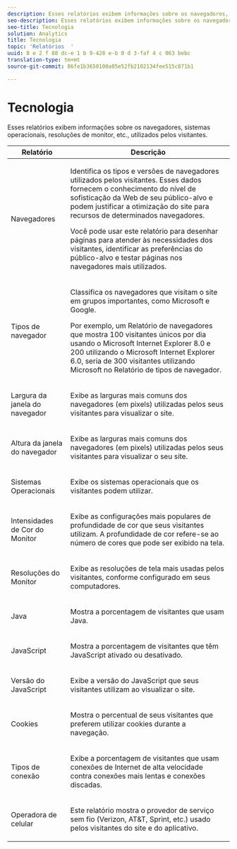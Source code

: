 ```yaml
---
description: Esses relatórios exibem informações sobre os navegadores, sistemas operacionais, resoluções de monitor, etc., utilizados pelos visitantes.
seo-description: Esses relatórios exibem informações sobre os navegadores, sistemas operacionais, resoluções de monitor, etc., utilizados pelos visitantes.
seo-title: Tecnologia
solution: Analytics
title: Tecnologia
topic: 'Relatórios  '
uuid: 8 e 2 f 88 dc-e 1 b 9-428 e-b 0 d 3-faf 4 c 063 bebc
translation-type: tm+mt
source-git-commit: 86fe1b3650100a05e52fb2102134fee515c871b1

---
```



# Tecnologia

Esses relatórios exibem informações sobre os navegadores, sistemas operacionais, resoluções de monitor, etc., utilizados pelos visitantes.

<table id="table_6B55FDDC4C484766BC3817E06551E753"> 
 <thead> 
  <tr> 
   <th colname="col1" class="entry"> Relatório </th> 
   <th colname="col2" class="entry"> Descrição </th> 
  </tr> 
 </thead>
 <tbody> 
  <tr> 
   <td colname="col1"> Navegadores </td> 
   <td colname="col2"> <p> Identifica os tipos e versões de navegadores utilizados pelos visitantes. Esses dados fornecem o conhecimento do nível de sofisticação da Web de seu público-alvo e podem justificar a otimização do site para recursos de determinados navegadores. </p> <p>Você pode usar este relatório para desenhar páginas para atender às necessidades dos visitantes, identificar as preferências do público-alvo e testar páginas nos navegadores mais utilizados. </p> </td> 
  </tr> 
  <tr> 
   <td colname="col1"> Tipos de navegador </td> 
   <td colname="col2"> <p> Classifica os navegadores que visitam o site em grupos importantes, como Microsoft e Google. </p> <p>Por exemplo, um <span class="wintitle">Relatório de navegadores</span> que mostra 100 visitantes únicos por dia usando o Microsoft Internet Explorer 8.0 e 200 utilizando o Microsoft Internet Explorer 6.0, seria de 300 visitantes utilizando Microsoft no <span class="wintitle">Relatório de tipos de navegador</span>. </p> </td> 
  </tr> 
  <tr> 
   <td colname="col1"> Largura da janela do navegador </td> 
   <td colname="col2"> <p> Exibe as larguras mais comuns dos navegadores (em pixels) utilizadas pelos seus visitantes para visualizar o site. </p> </td> 
  </tr> 
  <tr> 
   <td colname="col1"> Altura da janela do navegador </td> 
   <td colname="col2"> <p> Exibe as larguras mais comuns dos navegadores (em pixels) utilizadas pelos seus visitantes para visualizar o seu site. </p> </td> 
  </tr> 
  <tr> 
   <td colname="col1"> Sistemas Operacionais </td> 
   <td colname="col2"> <p> Exibe os sistemas operacionais que os visitantes podem utilizar. </p> </td> 
  </tr> 
  <tr> 
   <td colname="col1"> Intensidades de Cor do Monitor </td> 
   <td colname="col2"> <p> Exibe as configurações mais populares de profundidade de cor que seus visitantes utilizam. A profundidade de cor refere-se ao número de cores que pode ser exibido na tela. </p> </td> 
  </tr> 
  <tr> 
   <td colname="col1"> Resoluções do Monitor </td> 
   <td colname="col2"> <p> Exibe as resoluções de tela mais usadas pelos visitantes, conforme configurado em seus computadores. </p> </td> 
  </tr> 
  <tr> 
   <td colname="col1"> Java </td> 
   <td colname="col2"> <p> Mostra a porcentagem de visitantes que usam Java. </p> </td> 
  </tr> 
  <tr> 
   <td colname="col1"> JavaScript </td> 
   <td colname="col2"> <p> Mostra a porcentagem de visitantes que têm JavaScript ativado ou desativado. </p> </td> 
  </tr> 
  <tr> 
   <td colname="col1"> Versão do JavaScript </td> 
   <td colname="col2"> <p> Exibe a versão do JavaScript que seus visitantes utilizam ao visualizar o site. </p> </td> 
  </tr> 
  <tr> 
   <td colname="col1"> Cookies </td> 
   <td colname="col2"> <p> Mostra o percentual de seus visitantes que preferem utilizar cookies durante a navegação. </p> </td> 
  </tr> 
  <tr> 
   <td colname="col1"> Tipos de conexão </td> 
   <td colname="col2"> <p> Exibe a porcentagem de visitantes que usam conexões de Internet de alta velocidade contra conexões mais lentas e conexões discadas. </p> </td> 
  </tr> 
  <tr> 
   <td colname="col1"> Operadora de celular </td> 
   <td colname="col2"> <p> Este relatório mostra o provedor de serviço sem fio (Verizon, AT&amp;T, Sprint, etc.) usado pelos visitantes do site e do aplicativo.  </p> </td> 
  </tr> 
 </tbody> 
</table>

